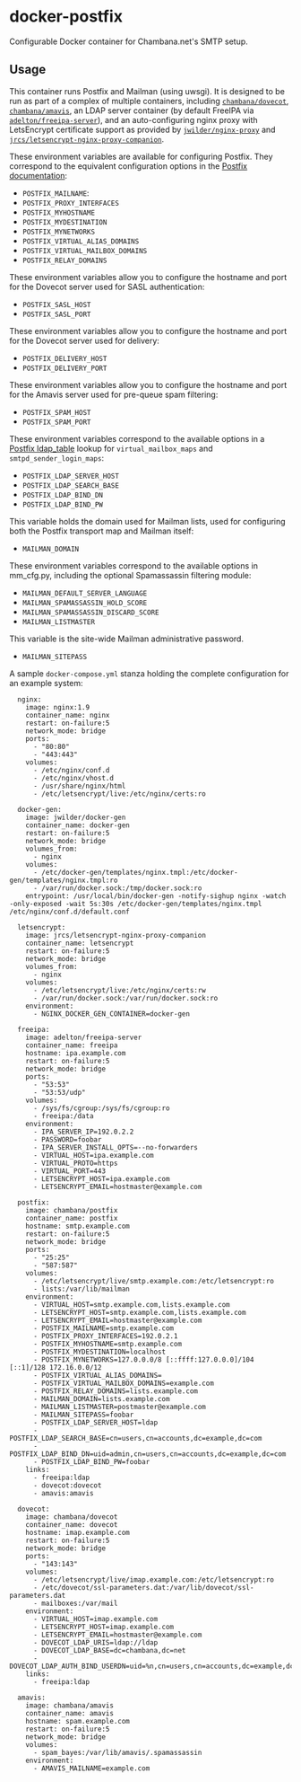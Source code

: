 docker-postfix
==============
Configurable Docker container for Chambana.net's SMTP setup.

Usage
-----
This container runs Postfix and Mailman (using uwsgi). It is designed to be run as part of a complex of multiple containers, including [`chambana/dovecot`](https://github.com/chambana-net/docker-dovecot), [`chambana/amavis`](https://github.com/chambana-net/docker-amavis), an LDAP server container (by default FreeIPA via [`adelton/freeipa-server`](https://github.com/adelton/docker-freeipa)), and an auto-configuring nginx proxy with LetsEncrypt certificate support as provided by [`jwilder/nginx-proxy`](https://github.com/jwilder/nginx-proxy) and [`jrcs/letsencrypt-nginx-proxy-companion`](https://github.com/JrCs/docker-letsencrypt-nginx-proxy-companion).

These environment variables are available for configuring Postfix. They correspond to the equivalent configuration options in the [Postfix documentation](http://www.postfix.org/postconf.5.html):
* `POSTFIX_MAILNAME`: 
* `POSTFIX_PROXY_INTERFACES`
* `POSTFIX_MYHOSTNAME`
* `POSTFIX_MYDESTINATION`
* `POSTFIX_MYNETWORKS`
* `POSTFIX_VIRTUAL_ALIAS_DOMAINS`
* `POSTFIX_VIRTUAL_MAILBOX_DOMAINS`
* `POSTFIX_RELAY_DOMAINS`

These environment variables allow you to configure the hostname and port for the Dovecot server used for SASL authentication:
* `POSTFIX_SASL_HOST`
* `POSTFIX_SASL_PORT`

These environment variables allow you to configure the hostname and port for the Dovecot server used for delivery:
* `POSTFIX_DELIVERY_HOST`
* `POSTFIX_DELIVERY_PORT`

These environment variables allow you to configure the hostname and port for the Amavis server used for pre-queue spam filtering:
* `POSTFIX_SPAM_HOST`
* `POSTFIX_SPAM_PORT`

These environment variables correspond to the available options in a [Postfix ldap_table](http://www.postfix.org/ldap_table.5.html) lookup for `virtual_mailbox_maps` and `smtpd_sender_login_maps`:
* `POSTFIX_LDAP_SERVER_HOST`
* `POSTFIX_LDAP_SEARCH_BASE`
* `POSTFIX_LDAP_BIND_DN`
* `POSTFIX_LDAP_BIND_PW`

This variable holds the domain used for Mailman lists, used for configuring both the Postfix transport map and Mailman itself:
* `MAILMAN_DOMAIN`

These environment variables correspond to the available options in mm_cfg.py, including the optional Spamassassin filtering module:
* `MAILMAN_DEFAULT_SERVER_LANGUAGE`
* `MAILMAN_SPAMASSASSIN_HOLD_SCORE`
* `MAILMAN_SPAMASSASSIN_DISCARD_SCORE`
* `MAILMAN_LISTMASTER`

This variable is the site-wide Mailman administrative password.
* `MAILMAN_SITEPASS`

A sample `docker-compose.yml` stanza holding the complete configuration for an example system:
```
  nginx:
    image: nginx:1.9
    container_name: nginx
    restart: on-failure:5
    network_mode: bridge
    ports:
      - "80:80"
      - "443:443"
    volumes:
      - /etc/nginx/conf.d
      - /etc/nginx/vhost.d
      - /usr/share/nginx/html
      - /etc/letsencrypt/live:/etc/nginx/certs:ro

  docker-gen:
    image: jwilder/docker-gen
    container_name: docker-gen
    restart: on-failure:5
    network_mode: bridge
    volumes_from:
      - nginx
    volumes:
      - /etc/docker-gen/templates/nginx.tmpl:/etc/docker-gen/templates/nginx.tmpl:ro
      - /var/run/docker.sock:/tmp/docker.sock:ro
    entrypoint: /usr/local/bin/docker-gen -notify-sighup nginx -watch -only-exposed -wait 5s:30s /etc/docker-gen/templates/nginx.tmpl /etc/nginx/conf.d/default.conf

  letsencrypt:
    image: jrcs/letsencrypt-nginx-proxy-companion
    container_name: letsencrypt
    restart: on-failure:5
    network_mode: bridge
    volumes_from:
      - nginx
    volumes:
      - /etc/letsencrypt/live:/etc/nginx/certs:rw
      - /var/run/docker.sock:/var/run/docker.sock:ro
    environment:
      - NGINX_DOCKER_GEN_CONTAINER=docker-gen

  freeipa:
    image: adelton/freeipa-server
    container_name: freeipa
    hostname: ipa.example.com
    restart: on-failure:5
    network_mode: bridge
    ports:
      - "53:53"
      - "53:53/udp"
    volumes:
      - /sys/fs/cgroup:/sys/fs/cgroup:ro
      - freeipa:/data
    environment:
      - IPA_SERVER_IP=192.0.2.2
      - PASSWORD=foobar
      - IPA_SERVER_INSTALL_OPTS=--no-forwarders
      - VIRTUAL_HOST=ipa.example.com
      - VIRTUAL_PROTO=https
      - VIRTUAL_PORT=443
      - LETSENCRYPT_HOST=ipa.example.com
      - LETSENCRYPT_EMAIL=hostmaster@example.com

  postfix:
    image: chambana/postfix
    container_name: postfix
    hostname: smtp.example.com
    restart: on-failure:5
    network_mode: bridge
    ports:
      - "25:25"
      - "587:587"
    volumes:
      - /etc/letsencrypt/live/smtp.example.com:/etc/letsencrypt:ro
      - lists:/var/lib/mailman
    environment:
      - VIRTUAL_HOST=smtp.example.com,lists.example.com
      - LETSENCRYPT_HOST=smtp.example.com,lists.example.com
      - LETSENCRYPT_EMAIL=hostmaster@example.com
      - POSTFIX_MAILNAME=smtp.example.com
      - POSTFIX_PROXY_INTERFACES=192.0.2.1
      - POSTFIX_MYHOSTNAME=smtp.example.com
      - POSTFIX_MYDESTINATION=localhost
      - POSTFIX_MYNETWORKS=127.0.0.0/8 [::ffff:127.0.0.0]/104 [::1]/128 172.16.0.0/12
      - POSTFIX_VIRTUAL_ALIAS_DOMAINS=
      - POSTFIX_VIRTUAL_MAILBOX_DOMAINS=example.com
      - POSTFIX_RELAY_DOMAINS=lists.example.com
      - MAILMAN_DOMAIN=lists.example.com
      - MAILMAN_LISTMASTER=postmaster@example.com
      - MAILMAN_SITEPASS=foobar
      - POSTFIX_LDAP_SERVER_HOST=ldap
      - POSTFIX_LDAP_SEARCH_BASE=cn=users,cn=accounts,dc=example,dc=com
      - POSTFIX_LDAP_BIND_DN=uid=admin,cn=users,cn=accounts,dc=example,dc=com
      - POSTFIX_LDAP_BIND_PW=foobar
    links:
      - freeipa:ldap
      - dovecot:dovecot
      - amavis:amavis

  dovecot:
    image: chambana/dovecot
    container_name: dovecot
    hostname: imap.example.com
    restart: on-failure:5
    network_mode: bridge
    ports:
      - "143:143"
    volumes:
      - /etc/letsencrypt/live/imap.example.com:/etc/letsencrypt:ro
      - /etc/dovecot/ssl-parameters.dat:/var/lib/dovecot/ssl-parameters.dat
      - mailboxes:/var/mail
    environment:
      - VIRTUAL_HOST=imap.example.com
      - LETSENCRYPT_HOST=imap.example.com
      - LETSENCRYPT_EMAIL=hostmaster@example.com
      - DOVECOT_LDAP_URIS=ldap://ldap
      - DOVECOT_LDAP_BASE=dc=chambana,dc=net
      - DOVECOT_LDAP_AUTH_BIND_USERDN=uid=%n,cn=users,cn=accounts,dc=example,dc=com
    links:
      - freeipa:ldap

  amavis:
    image: chambana/amavis
    container_name: amavis
    hostname: spam.example.com
    restart: on-failure:5
    network_mode: bridge
    volumes:
      - spam_bayes:/var/lib/amavis/.spamassassin
    environment:
      - AMAVIS_MAILNAME=example.com
```
